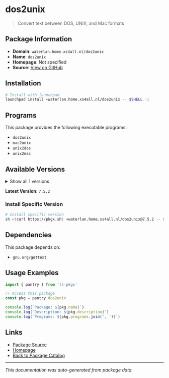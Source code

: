 # dos2unix

> Convert text between DOS, UNIX, and Mac formats

## Package Information

- **Domain**: `waterlan.home.xs4all.nl/dos2unix`
- **Name**: `dos2unix`
- **Homepage**: Not specified
- **Source**: [View on GitHub](https://github.com/pkgxdev/pantry/tree/main/projects/waterlan.home.xs4all.nl/dos2unix/package.yml)

## Installation

```bash
# Install with launchpad
launchpad install +waterlan.home.xs4all.nl/dos2unix -- $SHELL -i
```

## Programs

This package provides the following executable programs:

- `dos2unix`
- `mac2unix`
- `unix2dos`
- `unix2mac`

## Available Versions

<details>
<summary>Show all 1 versions</summary>

- `7.5.2`

</details>

**Latest Version**: `7.5.2`

### Install Specific Version

```bash
# Install specific version
sh <(curl https://pkgx.sh) +waterlan.home.xs4all.nl/dos2unix@7.5.2 -- $SHELL -i
```

## Dependencies

This package depends on:

- `gnu.org/gettext`

## Usage Examples

```typescript
import { pantry } from 'ts-pkgx'

// Access this package
const pkg = pantry.dos2unix

console.log(`Package: ${pkg.name}`)
console.log(`Description: ${pkg.description}`)
console.log(`Programs: ${pkg.programs.join(', ')}`)
```

## Links

- [Package Source](https://github.com/pkgxdev/pantry/tree/main/projects/waterlan.home.xs4all.nl/dos2unix/package.yml)
- [Homepage](#)
- [Back to Package Catalog](../package-catalog.md)

---

*This documentation was auto-generated from package data.*
